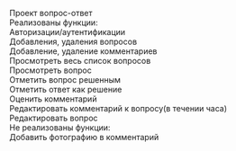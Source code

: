Проект вопрос-ответ<br>
Реализованы функции:<br>
Авторизации/аутентификации<br>
Добавления, удаления вопросов<br>
Добавление, удаление комментариев<br>
Просмотреть весь список вопросов<br>
Просмотреть вопрос<br>
Отметить вопрос решенным<br>
Отметить ответ как решение<br>
Оценить комментарий<br>
Редактировать комментарий к вопросу(в течении часа)<br>
Редактировать вопрос<br>
Не реализованы функции:<br>
Добавить фотографию в комментарий<br>
